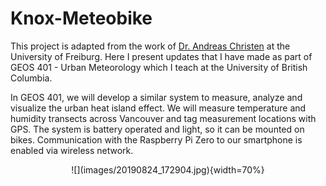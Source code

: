 # Knox-Meteobike

This project is adapted from the work of [Dr. Andreas Christen](https://github.com/achristen/Meteobike) at the University of Freiburg. Here I present updates that I have made as part of GEOS 401 - Urban Meteorology which I teach at the University of British Columbia.

In GEOS 401, we will develop a similar system to measure, analyze and visualize the urban heat island effect. We will measure temperature and humidity transects across Vancouver and tag measurement locations with GPS. The system is battery operated and light, so it can be mounted on bikes. Communication with the Raspberry Pi Zero to our smartphone is enabled via wireless network.

<center>
![](images/20190824_172904.jpg){width=70%}
